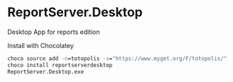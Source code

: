 # ReportServer.Desktop
Desktop App for reports edition

Install with Chocolatey
```bat
choco source add -n=totopolis -s="https://www.myget.org/F/totopolis/"
choco install reportserverdesktop
ReportServer.Desktop.exe
```
